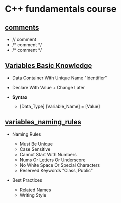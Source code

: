 # C++ fundamentals course

##  [**comments**](./comments)

   * // comment
   * /* 
       comment
     */
   * /* comment */

##  [**Variables Basic Knowledge**](./variables_basic_knowledge) 

   * Data Container With Unique Name "Identifier"
   * Declare With Value + Change Later

* **Syntax**

  * [Data_Type] [Variable_Name] = [Value]

##  [**variables_naming_rules**](./variables_naming_rules)


* Naming Rules
  * Must Be Unique
  * Case Sensitive
  * Cannot Start With Numbers
  * Nums Or Letters Or Underscore
  * No White Space Or Special Characters
  * Reserved Keywords "Class, Public"

* Best Practices
  * Related Names
  * Writing Style

